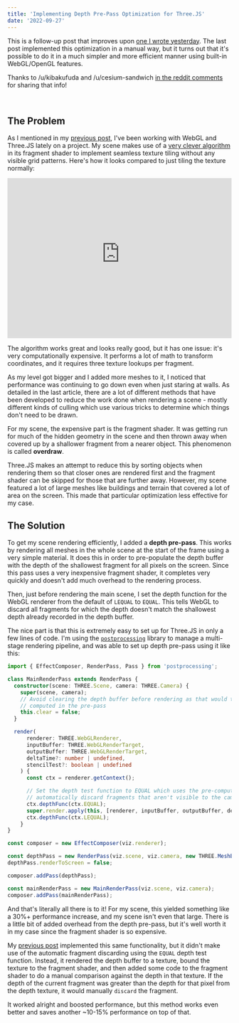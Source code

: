 ```yaml
---
title: 'Implementing Depth Pre-Pass Optimization for Three.JS'
date: '2022-09-27'
---
```


<div class="note">

This is a follow-up post that improves upon <a href="https://cprimozic.net/blog/depth-based-fragment-culling-webgl/">one I wrote yesterday</a>.  The last post implemented this optimization in a manual way, but it turns out that it's possible to do it in a much simpler and more efficient manner using built-in WebGL/OpenGL features.

Thanks to /u/kibakufuda and /u/cesium-sandwich <a href="https://www.reddit.com/r/threejs/comments/xpecac/speeding%5C_up%5C_threejs%5C_with%5C_depthbased%5C_fragment/">in the reddit comments</a> for sharing that info!

</div>
<br/>

## The Problem

As I mentioned in my [previous post](https://cprimozic.net/blog/depth-based-fragment-culling-webgl/), I've been working with WebGL and Three.JS lately on a project.  My scene makes use of a [very clever algorithm](https://www.shadertoy.com/view/MdyfDV) in its fragment shader to implement seamless texture tiling without any visible grid patterns.  Here's how it looks compared to just tiling the texture normally:

<iframe src="https://homepage-external-mixins.ameo.design/depth_based_fragment_culling/tiling_compare.html" loading="lazy" style="width: 100%;aspect-ratio: 1856/1326;overflow:hidden;display: block;outline:none;border:none;box-sizing:border-box; margin-left: auto; margin-right: auto"></iframe>
<!-- <iframe src="http://localhost:5173/depth_based_fragment_culling/tiling_compare" loading="lazy" style="width: 100%;aspect-ratio: 1856/1326;overflow:hidden;display: block;outline:none;border:none;box-sizing:border-box; margin-left: auto; margin-right: auto"></iframe> -->

The algorithm works great and looks really good, but it has one issue: it's very computationally expensive.  It performs a lot of math to transform coordinates, and it requires three texture lookups per fragment.

As my level got bigger and I added more meshes to it, I noticed that performance was continuing to go down even when just staring at walls.  As detailed in the last article, there are a lot of different methods that have been developed to reduce the work done when rendering a scene - mostly different kinds of culling which use various tricks to determine which things don't need to be drawn.

For my scene, the expensive part is the fragment shader.  It was getting run for much of the hidden geometry in the scene and then thrown away when covered up by a shallower fragment from a nearer object.  This phenomenon is called **overdraw**.

Three.JS makes an attempt to reduce this by sorting objects when rendering them so that closer ones are rendered first and the fragment shader can be skipped for those that are further away.  However, my scene featured a lot of large meshes like buildings and terrain that covered a lot of area on the screen.  This made that particular optimization less effective for my case.

## The Solution

To get my scene rendering efficiently, I added a **depth pre-pass**.  This works by rendering all meshes in the whole scene at the start of the frame using a very simple material.  It does this in order to pre-populate the depth buffer with the depth of the shallowest fragment for all pixels on the screen.  Since this pass uses a very inexpensive fragment shader, it completes very quickly and doesn't add much overhead to the rendering process.

Then, just before rendering the main scene, I set the depth function for the WebGL renderer from the default of `LEQUAL` to `EQUAL`.  This tells WebGL to discard all fragments for which the depth doesn't match the shallowest depth already recorded in the depth buffer.

The nice part is that this is extremely easy to set up for Three.JS in only a few lines of code.  I'm using the [`postprocessing`](https://github.com/pmndrs/postprocessing) library to manage a multi-stage rendering pipeline, and was able to set up depth pre-pass using it like this:

```ts
import { EffectComposer, RenderPass, Pass } from 'postprocessing';

class MainRenderPass extends RenderPass {
  constructor(scene: THREE.Scene, camera: THREE.Camera) {
    super(scene, camera);
    // Avoid clearing the depth buffer before rendering as that would throw out all the depth data
    // computed in the pre-pass
    this.clear = false;
  }

  render(
      renderer: THREE.WebGLRenderer,
      inputBuffer: THREE.WebGLRenderTarget,
      outputBuffer: THREE.WebGLRenderTarget,
      deltaTime?: number | undefined,
      stencilTest?: boolean | undefined
    ) {
      const ctx = renderer.getContext();

      // Set the depth test function to EQUAL which uses the pre-computed data in the depth buffer to
      // automatically discard fragments that aren't visible to the camera
      ctx.depthFunc(ctx.EQUAL);
      super.render.apply(this, [renderer, inputBuffer, outputBuffer, deltaTime, stencilTest]);
      ctx.depthFunc(ctx.LEQUAL);
    }
}

const composer = new EffectComposer(viz.renderer);

const depthPass = new RenderPass(viz.scene, viz.camera, new THREE.MeshBasicMaterial());
depthPass.renderToScreen = false;

composer.addPass(depthPass);

const mainRenderPass = new MainRenderPass(viz.scene, viz.camera);
composer.addPass(mainRenderPass);
```

And that's literally all there is to it!  For my scene, this yielded something like a 30%+ performance increase, and my scene isn't even that large.  There is a little bit of added overhead from the depth pre-pass, but it's well worth it in my case since the fragment shader is so expensive.

My [previous post](https://cprimozic.net/blog/depth-based-fragment-culling-webgl/) implemented this same functionality, but it didn't make use of the automatic fragment discarding using the `EQUAL` depth test function.  Instead, it rendered the depth buffer to a texture, bound the texture to the fragment shader, and then added some code to the fragment shader to do a manual comparison against the depth in that texture.  If the depth of the current fragment was greater than the depth for that pixel from the depth texture, it would manually `discard` the fragment.

It worked alright and boosted performance, but this method works even better and saves another ~10-15% performance on top of that.
